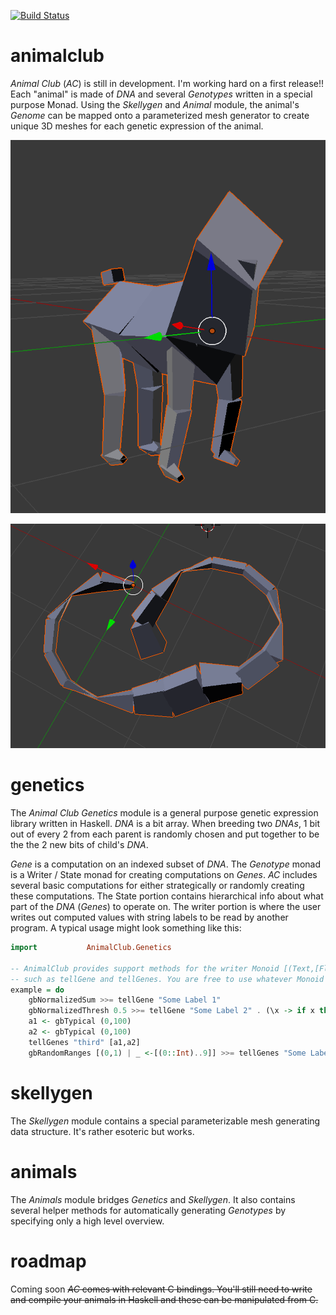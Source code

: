 [![Build Status](https://travis-ci.com/pdlla/animalclub.svg?branch=master)](https://travis-ci.com/pdlla/animalclub)

# animalclub

_Animal Club_ (_AC_) is still in development. I'm working hard on a first release!! Each "animal" is made of _DNA_ and several _Genotypes_ written in a special purpose Monad. Using the _Skellygen_ and _Animal_ module, the animal's _Genome_ can be mapped onto a parameterized mesh generator to create unique 3D meshes for each genetic expression of the animal.

![goat generated using skellygen](goat.png)

![worm bread to curl in a circle with sinusoidal girth](worm.png)

# genetics

The _Animal Club_  _Genetics_ module is a general purpose genetic expression library written in Haskell. _DNA_ is a bit array. When breeding two _DNAs_, 1 bit out of every 2 from each parent is randomly chosen and put together to be the the 2 new bits of child's _DNA_.

_Gene_ is a computation on an indexed subset of _DNA_. The _Genotype_ monad is a Writer / State monad for creating computations on _Genes_. _AC_ includes several basic computations for either strategically or randomly creating these computations. The State portion contains hierarchical info about what part of the _DNA_ (_Genes_) to operate on. The writer portion is where the user writes out computed values with string labels to be read by another program. A typical usage might look something like this:

```haskell
import           AnimalClub.Genetics

-- AnimalClub provides support methods for the writer Monoid [(Text,[Float])]
-- such as tellGene and tellGenes. You are free to use whatever Monoid you want.
example = do
	gbNormalizedSum >>= tellGene "Some Label 1"
    gbNormalizedThresh 0.5 >>= tellGene "Some Label 2" . (\x -> if x then 1 else 0)
    a1 <- gbTypical (0,100)
    a2 <- gbTypical (0,100)
    tellGenes "third" [a1,a2]
    gbRandomRanges [(0,1) | _ <-[(0::Int)..9]] >>= tellGenes "Some Label 3"
```

# skellygen

The _Skellygen_ module contains a special parameterizable mesh generating data structure. It's rather esoteric but works.

# animals

The _Animals_ module bridges _Genetics_ and _Skellygen_. It also contains several helper methods for automatically generating _Genotypes_ by specifying only a high level overview.

# roadmap
Coming soon ~~_AC_ comes with relevant C bindings. You'll still need to write and compile your animals in Haskell and these can be manipulated from C.~~
